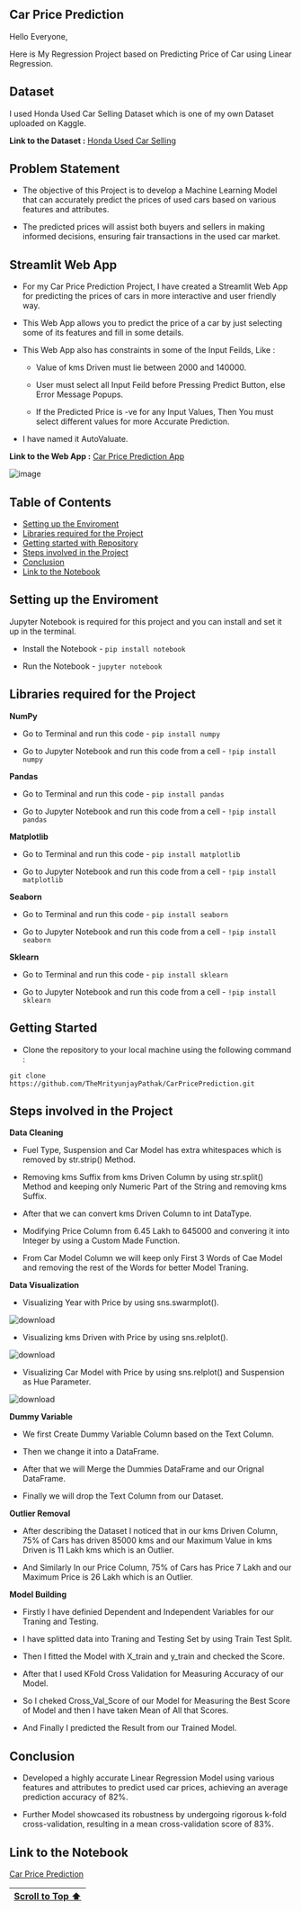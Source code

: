 ## Car Price Prediction

Hello Everyone,

Here is My Regression Project based on Predicting Price of Car using Linear Regression.

## Dataset

I used Honda Used Car Selling Dataset which is one of my own Dataset uploaded on Kaggle.

**Link to the Dataset :** [Honda Used Car Selling](https://www.kaggle.com/datasets/themrityunjaypathak/honda-car-selling)

## Problem Statement

- The objective of this Project is to develop a Machine Learning Model that can accurately predict the prices of used cars based on various features and attributes.
  
- The predicted prices will assist both buyers and sellers in making informed decisions, ensuring fair transactions in the used car market.

## Streamlit Web App

- For my Car Price Prediction Project, I have created a Streamlit Web App for predicting the prices of cars in more interactive and user friendly way.

- This Web App allows you to predict the price of a car by just selecting some of its features and fill in some details.

- This Web App also has constraints in some of the Input Feilds, Like :
  
  - Value of kms Driven must lie between 2000 and 140000.
 
  - User must select all Input Feild before Pressing Predict Button, else Error Message Popups.
 
  - If the Predicted Price is -ve for any Input Values, Then You must select different values for more Accurate Prediction.

- I have named it AutoValuate.

**Link to the Web App :** [Car Price Prediction App](https://car-price-prediction-using-lr.streamlit.app/)

![image](https://github.com/TheMrityunjayPathak/CarPricePrediction/assets/123563634/9c4ed16e-6741-48db-88ed-778c212ac380)

## Table of Contents

- [Setting up the Enviroment](#setting-up-the-enviroment)
- [Libraries required for the Project](#libraries-required-for-the-project)
- [Getting started with Repository](#getting-started)
- [Steps involved in the Project](#steps-involved-in-the-project)
- [Conclusion](#conclusion)
- [Link to the Notebook](#link-to-the-notebook)

## Setting up the Enviroment

Jupyter Notebook is required for this project and you can install and set it up in the terminal.

- Install the Notebook - `pip install notebook`

- Run the Notebook - `jupyter notebook`

## Libraries required for the Project

**NumPy**

- Go to Terminal and run this code - `pip install numpy`

- Go to Jupyter Notebook and run this code from a cell - `!pip install numpy`

**Pandas**

- Go to Terminal and run this code - `pip install pandas`

- Go to Jupyter Notebook and run this code from a cell - `!pip install pandas`

**Matplotlib**

- Go to Terminal and run this code - `pip install matplotlib`

- Go to Jupyter Notebook and run this code from a cell - `!pip install matplotlib`

**Seaborn**

- Go to Terminal and run this code - `pip install seaborn`

- Go to Jupyter Notebook and run this code from a cell - `!pip install seaborn`

**Sklearn**

- Go to Terminal and run this code - `pip install sklearn`

- Go to Jupyter Notebook and run this code from a cell - `!pip install sklearn`

## Getting Started

- Clone the repository to your local machine using the following command :
```
git clone https://github.com/TheMrityunjayPathak/CarPricePrediction.git
```

## Steps involved in the Project

**Data Cleaning**

- Fuel Type, Suspension and Car Model has extra whitespaces which is removed by str.strip() Method.

- Removing kms Suffix from kms Driven Column by using str.split() Method and keeping only Numeric Part of the String and removing kms Suffix.

- After that we can convert kms Driven Column to int DataType.

- Modifying Price Column from 6.45 Lakh to 645000 and convering it into Integer by using a Custom Made Function.

- From Car Model Column we will keep only First 3 Words of Cae Model and removing the rest of the Words for better Model Traning.

**Data Visualization**

- Visualizing Year with Price by using sns.swarmplot().

![download](https://github.com/TheMrityunjayPathak/CarPricePrediction/assets/123563634/5e23ec76-ebe0-4f42-9d72-24b881eceeff)

- Visualizing kms Driven with Price by using sns.relplot().

![download](https://github.com/TheMrityunjayPathak/CarPricePrediction/assets/123563634/3d7c4b1f-a2b3-47c7-8e0d-86c49aa80313)

- Visualizing Car Model with Price by using sns.relplot() and Suspension as Hue Parameter.

![download](https://github.com/TheMrityunjayPathak/CarPricePrediction/assets/123563634/c5faa6d5-46ed-4995-82fe-ec042beca0e4)

**Dummy Variable**

- We first Create Dummy Variable Column based on the Text Column.

- Then we change it into a DataFrame.

- After that we will Merge the Dummies DataFrame and our Orignal DataFrame.

- Finally we will drop the Text Column from our Dataset.

**Outlier Removal**

- After describing the Dataset I noticed that in our kms Driven Column, 75% of Cars has driven 85000 kms and our Maximum Value in kms Driven is 11 Lakh kms which is an Outlier.
  
- And Similarly In our Price Column, 75% of Cars has Price 7 Lakh and our Maximum Price is 26 Lakh which is an Outlier.

**Model Building**

- Firstly I have definied Dependent and Independent Variables for our Traning and Testing.

- I have splitted data into Traning and Testing Set by using Train Test Split.

- Then I fitted the Model with X_train and y_train and checked the Score.

- After that I used KFold Cross Validation for Measuring Accuracy of our Model.

- So I cheked Cross_Val_Score of our Model for Measuring the Best Score of Model and then I have taken Mean of All that Scores.

- And Finally I predicted the Result from our Trained Model.

## Conclusion

- Developed a highly accurate Linear Regression Model using various features and attributes to predict used car prices, achieving an average prediction accuracy of 82%.

- Further Model showcased its robustness by undergoing rigorous k-fold cross-validation, resulting in a mean cross-validation score of 83%.

## Link to the Notebook
[Car Price Prediction](https://www.kaggle.com/code/themrityunjaypathak/car-price-prediction-using-linear-regression)

| [Scroll to Top ⬆️](#car-price-prediction) |
|:---:|
